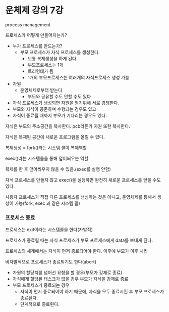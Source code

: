 # 운체제 강의 7강

process management

프로세스가 어떻게 만들어지는가?

- 누가 프로세스를 만드는가?
    - 부모 프로세스가 자식 프로세스를 생성한다.
        - 보통 복제생성을 하게 된다
        - 부모프로세스는 1개
        - 트리형태가 됨
        - 1개의 부모프로세스는 여러개의 자식프로세스 생성 가능
- 자원
    - 운영체제로부터 받는다
        - 부모와 공유할 수도 안할 수도 있다
- 자식 프로세스가 생성되면 자원을 얻기위해 서로 경쟁한다.
- 부모와 자식이 공존하며 수행되는 경우도 있고
- 자식이 종료될 때까지 부모가 기다리는 경우도 있다.

자식은 부모의 주소공간을 복사한다. pcb라든가 자원 또한 복사한다.

자식은 복제된 공간에 새로운 프로그램을 올릴 수 있다.

복제생성 = fork()라는 시스템 콜이 복제역할

exec()라는 시스템콜을 통해 덮어씌우는 역할

복제를 한 후 덮어씌우지 않을 수 있음.(exec를 실행 안함)

자식 프로세스를 만들지 않고 exec()을 실행하면 완전히 새로운 프로세스를 덮을 수도 있다.

사용자 프로세스가 직접 다른 프로세스를 생성하는 것은 아니고, 운영체제를 통해서 생성이 가능(fork, exec 과 같은 시스템 콜)

### 프로세스 종료

프로세스는 exit이라는 시스템콜을 한다(자발적)

프로세스가 종료될 때는 자식 프로세스가 부모 프로세스에게 data를 보내게 된다.

프로세스의 세계에서는 자식이 먼저 종료되어야 한다. 이후에 부모가 이후 처리

비자발적으로 프로세스가 종료되기도 한다(abort)

- 자원의 할당치를 넘어선 요청을 할 경우(부모가 강제로 종료)
- 자식에게 할당된 태스크가 없을 경우 부모가 자식을 강제로 종료
- 부모 프로세스가 종료되는 경우
    - 자식이 먼저 종료되어야 하기 때문에, 자식을 모두 종료시킨 후 부모 프로세스가 종료된다.
    - 단계적으로 종료된다.